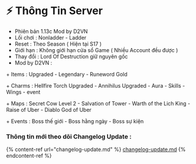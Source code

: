 # ⚡ Thông Tin Server

* Phiên bản 1.13c Mod by D2VN
* Lối chơi : Nonladder - Ladder
* Reset : Theo Season ( Hiện tại S17 )
* Giới hạn : Không giới hạn cửa sổ Game ( Nhiều Account đều được )&#x20;
* Thay đổi : Lord Of Destruction giữ nguyên gốc
* Mod by D2VN :&#x20;

\+ Items : Upgraded - Legendary - Runeword Gold&#x20;

\+ Charms : Hellfire Torch Upgraded - Annihilus Upgraded - Aura - Skills - Wings - event

\+ Maps : Secret Cow Level 2 - Salvation of Tower - Warth of the Lich King - Raise of Uber - Diablo God of Uber

\+ Events : Boss thế giới - Boss hằng ngày - Boss sự kiện

### Thông tin mới theo dõi Changelog Update :&#x20;

{% content-ref url="changelog-update.md" %}
[changelog-update.md](changelog-update.md)
{% endcontent-ref %}

